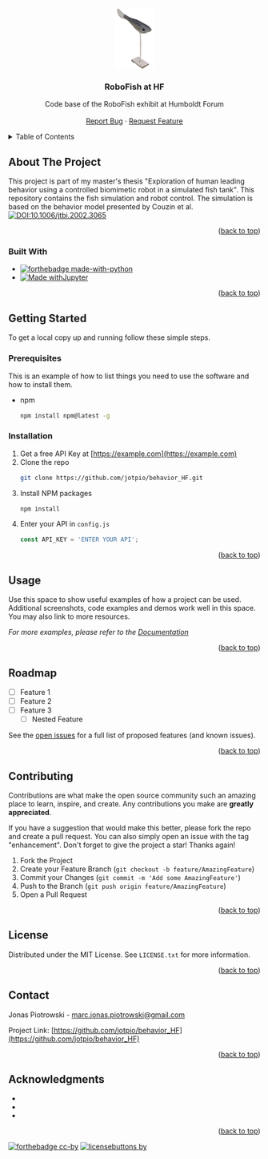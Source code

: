 <!-- Improved compatibility of back to top link: See: https://github.com/othneildrew/Best-README-Template/pull/73 -->
<a name="readme-top"></a>


<!-- PROJECT LOGO -->
<br />
<div align="center">
  <a href="https://github.com/jotpio/behavior_HF">
    <img src="images/fishmodel3.jpg" alt="Logo" width="80" height="120">
  </a>

<h3 align="center">RoboFish at HF</h3>

  <p align="center">
    Code base of the RoboFish exhibit at Humboldt Forum 
    <br />
    <br />
    <a href="https://github.com/jotpio/behavior_HF/issues">Report Bug</a>
    ·
    <a href="https://github.com/jotpio/behavior_HF/issues">Request Feature</a>
  </p>
</div>



<!-- TABLE OF CONTENTS -->
<details>
  <summary>Table of Contents</summary>
  <ol>
    <li>
      <a href="#about-the-project">About The Project</a>
      <ul>
        <li><a href="#built-with">Built With</a></li>
      </ul>
    </li>
    <li>
      <a href="#getting-started">Getting Started</a>
      <ul>
        <li><a href="#prerequisites">Prerequisites</a></li>
        <li><a href="#installation">Installation</a></li>
      </ul>
    </li>
    <li><a href="#usage">Usage</a></li>
    <li><a href="#roadmap">Roadmap</a></li>
    <li><a href="#contributing">Contributing</a></li>
    <li><a href="#license">License</a></li>
    <li><a href="#contact">Contact</a></li>
    <li><a href="#acknowledgments">Acknowledgments</a></li>
  </ol>
</details>



<!-- ABOUT THE PROJECT -->
## About The Project

This project is part of my master's thesis "Exploration of human leading behavior using a controlled biomimetic robot in a simulated fish tank". This repository contains the fish simulation and robot control. 
The simulation is based on the behavior model presented by Couzin et al.   [![DOI:10.1006/jtbi.2002.3065](https://zenodo.org/badge/DOI/10.1006/jtbi.2002.3065.svg)](https://doi.org/10.1006/jtbi.2002.3065)
<p align="right">(<a href="#readme-top">back to top</a>)</p>



### Built With

* [![forthebadge made-with-python](http://ForTheBadge.com/images/badges/made-with-python.svg)](https://www.python.org/)
* [![Made withJupyter](https://img.shields.io/badge/Made%20with-Jupyter-orange?style=for-the-badge&logo=Jupyter)](https://jupyter.org/try)


<p align="right">(<a href="#readme-top">back to top</a>)</p>


<!-- GETTING STARTED -->
## Getting Started

To get a local copy up and running follow these simple steps.

### Prerequisites

This is an example of how to list things you need to use the software and how to install them.
* npm
  ```sh
  npm install npm@latest -g
  ```

### Installation

1. Get a free API Key at [https://example.com](https://example.com)
2. Clone the repo
   ```sh
   git clone https://github.com/jotpio/behavior_HF.git
   ```
3. Install NPM packages
   ```sh
   npm install
   ```
4. Enter your API in `config.js`
   ```js
   const API_KEY = 'ENTER YOUR API';
   ```

<p align="right">(<a href="#readme-top">back to top</a>)</p>



<!-- USAGE EXAMPLES -->
## Usage

Use this space to show useful examples of how a project can be used. Additional screenshots, code examples and demos work well in this space. You may also link to more resources.

_For more examples, please refer to the [Documentation](https://example.com)_

<p align="right">(<a href="#readme-top">back to top</a>)</p>



<!-- ROADMAP -->
## Roadmap

- [ ] Feature 1
- [ ] Feature 2
- [ ] Feature 3
    - [ ] Nested Feature

See the [open issues](https://github.com/jotpio/behavior_HF/issues) for a full list of proposed features (and known issues).

<p align="right">(<a href="#readme-top">back to top</a>)</p>



<!-- CONTRIBUTING -->
## Contributing

Contributions are what make the open source community such an amazing place to learn, inspire, and create. Any contributions you make are **greatly appreciated**.

If you have a suggestion that would make this better, please fork the repo and create a pull request. You can also simply open an issue with the tag "enhancement".
Don't forget to give the project a star! Thanks again!

1. Fork the Project
2. Create your Feature Branch (`git checkout -b feature/AmazingFeature`)
3. Commit your Changes (`git commit -m 'Add some AmazingFeature'`)
4. Push to the Branch (`git push origin feature/AmazingFeature`)
5. Open a Pull Request

<p align="right">(<a href="#readme-top">back to top</a>)</p>



<!-- LICENSE -->
## License

Distributed under the MIT License. See `LICENSE.txt` for more information.

<p align="right">(<a href="#readme-top">back to top</a>)</p>



<!-- CONTACT -->
## Contact

Jonas Piotrowski - marc.jonas.piotrowski@gmail.com

Project Link: [https://github.com/jotpio/behavior_HF](https://github.com/jotpio/behavior_HF)

<p align="right">(<a href="#readme-top">back to top</a>)</p>



<!-- ACKNOWLEDGMENTS -->
## Acknowledgments

* []()
* []()
* []()

<p align="right">(<a href="#readme-top">back to top</a>)</p>



<!-- MARKDOWN LINKS & IMAGES -->
<!-- https://www.markdownguide.org/basic-syntax/#reference-style-links -->
[contributors-shield]: https://img.shields.io/github/contributors/jotpio/behavior_HF.svg?style=for-the-badge
[contributors-url]: https://github.com/jotpio/behavior_HF/graphs/contributors
[forks-shield]: https://img.shields.io/github/forks/jotpio/behavior_HF.svg?style=for-the-badge
[forks-url]: https://github.com/jotpio/behavior_HF/network/members
[stars-shield]: https://img.shields.io/github/stars/jotpio/behavior_HF.svg?style=for-the-badge
[stars-url]: https://github.com/jotpio/behavior_HF/stargazers
[issues-shield]: https://img.shields.io/github/issues/jotpio/behavior_HF.svg?style=for-the-badge
[issues-url]: https://github.com/jotpio/behavior_HF/issues
[license-shield]: https://img.shields.io/github/license/jotpio/behavior_HF.svg?style=for-the-badge
[license-url]: https://github.com/jotpio/behavior_HF/blob/master/LICENSE.txt
[linkedin-shield]: https://img.shields.io/badge/-LinkedIn-black.svg?style=for-the-badge&logo=linkedin&colorB=555
[linkedin-url]: https://linkedin.com/in/jonas-piotrowski
[product-screenshot]: images/screenshot.png

[![forthebadge cc-by](http://ForTheBadge.com/images/badges/cc-by.svg)](https://creativecommons.org/licenses/by/4.0)
[![licensebuttons by](https://licensebuttons.net/l/by/3.0/88x31.png)](https://creativecommons.org/licenses/by/4.0)